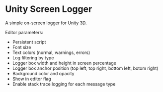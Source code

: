 # Unity Screen Logger
A simple on-screen logger for Unity 3D.

Editor parameters:
- Persistent script
- Font size
- Text colors (normal, warnings, errors)
- Log filtering by type
- Logger box width and height in screen percentage
- Logger box anchor position (top left, top right, bottom left, botom right)
- Background color and opacity
- Show in editor flag
- Enable stack trace logging for each message type
